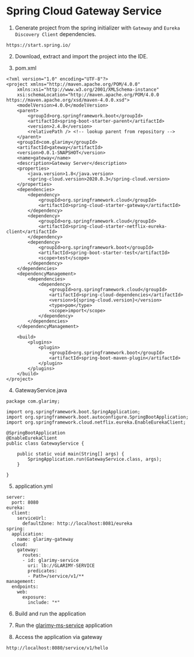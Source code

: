 # Spring Cloud Gateway Service #

1. Generate project from the spring initializer with `Gateway` and `Eureka Discovery Client` dependencies.
```
https://start.spring.io/
```

2. Download, extract and import the project into the IDE.

3. pom.xml
```
<?xml version="1.0" encoding="UTF-8"?>
<project xmlns="http://maven.apache.org/POM/4.0.0"
	xmlns:xsi="http://www.w3.org/2001/XMLSchema-instance"
	xsi:schemaLocation="http://maven.apache.org/POM/4.0.0 https://maven.apache.org/xsd/maven-4.0.0.xsd">
	<modelVersion>4.0.0</modelVersion>
	<parent>
		<groupId>org.springframework.boot</groupId>
		<artifactId>spring-boot-starter-parent</artifactId>
		<version>2.4.8</version>
		<relativePath /> <!-- lookup parent from repository -->
	</parent>
	<groupId>com.glarimy</groupId>
	<artifactId>gateway</artifactId>
	<version>0.0.1-SNAPSHOT</version>
	<name>gateway</name>
	<description>Gateway Server</description>
	<properties>
		<java.version>1.8</java.version>
		<spring-cloud.version>2020.0.3</spring-cloud.version>
	</properties>
	<dependencies>
		<dependency>
			<groupId>org.springframework.cloud</groupId>
			<artifactId>spring-cloud-starter-gateway</artifactId>
		</dependency>
		<dependency>
			<groupId>org.springframework.cloud</groupId>
			<artifactId>spring-cloud-starter-netflix-eureka-client</artifactId>
		</dependency>
		<dependency>
			<groupId>org.springframework.boot</groupId>
			<artifactId>spring-boot-starter-test</artifactId>
			<scope>test</scope>
		</dependency>
	</dependencies>
	<dependencyManagement>
		<dependencies>
			<dependency>
				<groupId>org.springframework.cloud</groupId>
				<artifactId>spring-cloud-dependencies</artifactId>
				<version>${spring-cloud.version}</version>
				<type>pom</type>
				<scope>import</scope>
			</dependency>
		</dependencies>
	</dependencyManagement>

	<build>
		<plugins>
			<plugin>
				<groupId>org.springframework.boot</groupId>
				<artifactId>spring-boot-maven-plugin</artifactId>
			</plugin>
		</plugins>
	</build>
</project>
```

4. GatewayService.java
```
package com.glarimy;

import org.springframework.boot.SpringApplication;
import org.springframework.boot.autoconfigure.SpringBootApplication;
import org.springframework.cloud.netflix.eureka.EnableEurekaClient;

@SpringBootApplication
@EnableEurekaClient
public class GatewayService {

	public static void main(String[] args) {
		SpringApplication.run(GatewayService.class, args);
	}

}
```

5. application.yml
```
server:
  port: 8080
eureka:
  client:
    serviceUrl:
      defaultZone: http://localhost:8081/eureka 
spring:
  application:
    name: glarimy-gateway
  cloud:
    gateway:
      routes:
      - id: glarimy-service
        uri: lb://GLARIMY-SERVICE
        predicates:
        - Path=/service/v1/**
management:
  endpoints:
    web:
      exposure:
        include: "*"
```

6. Build and run the application

7. Run the [glarimy-ms-service](https://bitbucket.org/glarimy/glarimy-ms/src/master/glarimy-ms-service) application

8. Access the application via gateway
```
http://localhost:8080/service/v1/hello
```